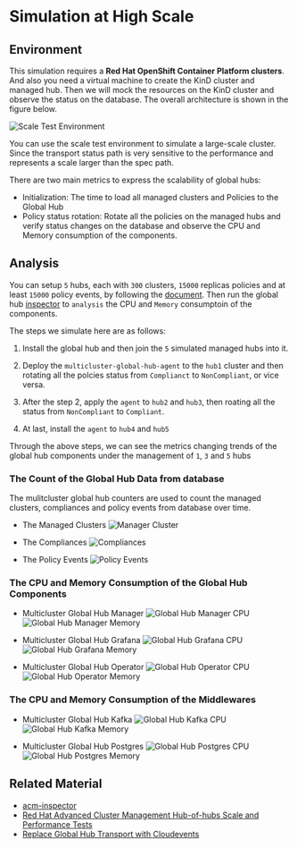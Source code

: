 # Simulation at High Scale

## Environment

This simulation requires a **Red Hat OpenShift Container Platform clusters**. And also you need a virtual machine to create the KinD cluster and managed hub. Then we will mock the resources on the KinD cluster and observe the status on the database. The overall architecture is shown in the figure below.

![Scale Test Environment](./../images/global-hub-scale-test-overview.png)

You can use the scale test environment to simulate a large-scale cluster. Since the transport status path is very sensitive to the performance and represents a scale larger than the spec path.

There are two main metrics to express the scalability of global hubs:

- Initialization: The time to load all managed clusters and Policies to the Global Hub
- Policy status rotation: Rotate all the policies on the managed hubs and verify status changes on the database and observe the CPU and Memory consumption of the components.

## Analysis

You can setup `5` hubs, each with `300` clusters, `15000` replicas policies and at least `15000` policy events, by following the [document](./setup/README.md). Then run the global hub [inspector](./inspector/README.md) to `analysis` the CPU and `Memory` consumptoin of the components.

The steps we simulate here are as follows:

1. Install the global hub and then join the `5` simulated managed hubs into it.

2. Deploy the `multicluster-global-hub-agent` to the `hub1` cluster and then rotating all the polcies status from `Complianct` to `NonCompliant`, or vice versa.

3. After the step 2, apply the `agent` to `hub2` and `hub3`, then roating all the status from `NonCompliant` to `Compliant`.

4. At last, install the `agent` to `hub4` and `hub5`

Through the above steps, we can see the metrics changing trends of the global hub components under the management of `1`, `3` and `5` hubs

### The Count of the Global Hub Data from database

The mulitcluster global hub counters are used to count the managed clusters, compliances and policy events from database over time. 

- The Managed Clusters
![Manager Cluster](./../images/global-hub-count-cluster.png)

- The Compliances
![Compliances](./../images/global-hub-count-compliance.png)

- The Policy Events
![Policy Events](./../images/global-hub-count-event.png)


### The CPU and Memory Consumption of the Global Hub Components

- Multicluster Global Hub Manager
![Global Hub Manager CPU](./../images/global-hub-manager-cpu-usage.png)
![Global Hub Manager Memory](./../images/global-hub-manager-memory-usage.png)

- Multicluster Global Hub Grafana
![Global Hub Grafana CPU](./../images/global-hub-grafana-cpu-usage.png)
![Global Hub Grafana Memory](./../images/global-hub-grafana-memory-usage.png)

- Multicluster Global Hub Operator
![Global Hub Operator CPU](./../images/global-hub-operator-cpu-usage.png)
![Global Hub Operator Memory](./../images/global-hub-operator-memory-usage.png)

### The CPU and Memory Consumption of the Middlewares

- Multicluster Global Hub Kafka
![Global Hub Kafka CPU](./../images/global-hub-kafka-cpu-usage.png)
![Global Hub Kafka Memory](./../images/global-hub-kafka-memory-usage.png)

- Multicluster Global Hub Postgres
![Global Hub Postgres CPU](./../images/global-hub-postgres-cpu-usage.png)
![Global Hub Postgres Memory](./../images/global-hub-postgres-memory-usage.png)

## Related Material

- [acm-inspector](https://github.com/bjoydeep/acm-inspector)
- [Red Hat Advanced Cluster Management Hub-of-hubs Scale and Performance Tests](https://docs.google.com/presentation/d/1z6hESoacKRHuBQ-7I8nqWBuMnw7Z6CAw/edit#slide=id.p1)
- [Replace Global Hub Transport with Cloudevents](https://github.com/stolostron/multicluster-global-hub/issues/310)